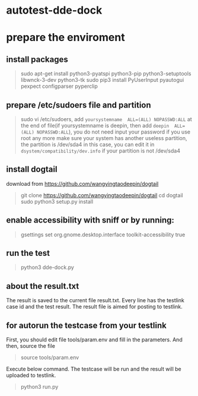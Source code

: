 # autotest-dde-dock


# prepare the enviroment
## install packages
> sudo apt-get install python3-pyatspi python3-pip python3-setuptools libwnck-3-dev  python3-tk 
> sudo pip3 install PyUserInput pyautogui pexpect configparser pyperclip

## prepare /etc/sudoers file and partition 
> sudo vi /etc/sudoers, add `yoursystemname  ALL=(ALL) NOPASSWD:ALL` at the end of file(if yoursystemname is deepin, then add `deepin  ALL=(ALL) NOPASSWD:ALL`), you do not need input your password if you use root any more
> make sure your system has another useless partition, the partition is /dev/sda4 in this case, you can edit it in `dsystem/compatibility/dev.info` if your partition is not /dev/sda4

## install dogtail
download from https://github.com/wangyingtaodeepin/dogtail
> git clone https://github.com/wangyingtaodeepin/dogtail
> cd dogtail
> sudo python3 setup.py install

## enable accessibility with sniff or by running:
> gsettings set org.gnome.desktop.interface toolkit-accessibility true

## run the test
> python3 dde-dock.py

## about the result.txt
The result is saved to the current file result.txt.
Every line has the testlink case id and the test result.
The result file is aimed for posting to testlink.

## for autorun the testcase from your testlink
First, you should edit file tools/param.env and fill in the parameters.
And then, source the file
> source tools/param.env

Execute below command.
The testcase will be run and the result will be uploaded to testlink.
> python3 run.py

